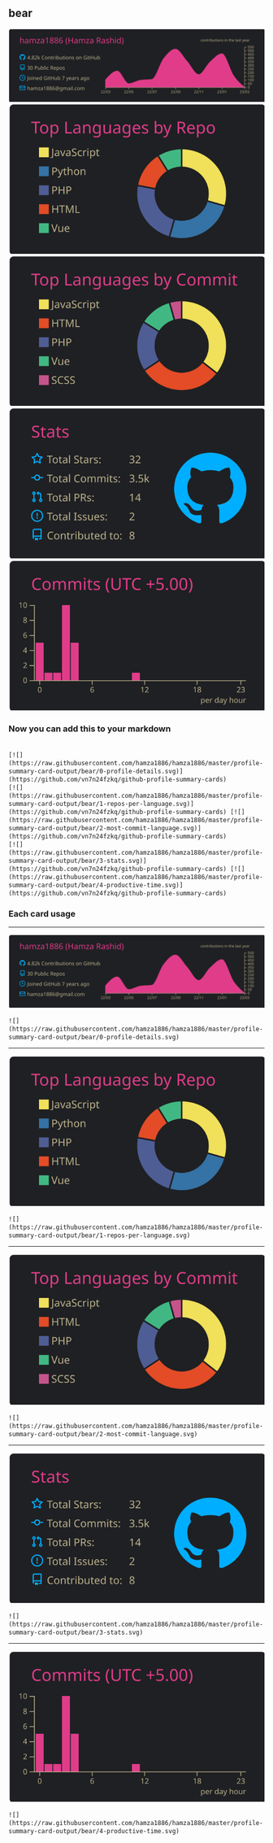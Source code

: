 ## bear

[![](./0-profile-details.svg)](https://github.com/vn7n24fzkq/github-profile-summary-cards)
[![](./1-repos-per-language.svg)](https://github.com/vn7n24fzkq/github-profile-summary-cards) [![](./2-most-commit-language.svg)](https://github.com/vn7n24fzkq/github-profile-summary-cards)
[![](./3-stats.svg)](https://github.com/vn7n24fzkq/github-profile-summary-cards) [![](./4-productive-time.svg)](https://github.com/vn7n24fzkq/github-profile-summary-cards)
### Now you can add this to your markdown
```

[![](https://raw.githubusercontent.com/hamza1886/hamza1886/master/profile-summary-card-output/bear/0-profile-details.svg)](https://github.com/vn7n24fzkq/github-profile-summary-cards)
[![](https://raw.githubusercontent.com/hamza1886/hamza1886/master/profile-summary-card-output/bear/1-repos-per-language.svg)](https://github.com/vn7n24fzkq/github-profile-summary-cards) [![](https://raw.githubusercontent.com/hamza1886/hamza1886/master/profile-summary-card-output/bear/2-most-commit-language.svg)](https://github.com/vn7n24fzkq/github-profile-summary-cards)
[![](https://raw.githubusercontent.com/hamza1886/hamza1886/master/profile-summary-card-output/bear/3-stats.svg)](https://github.com/vn7n24fzkq/github-profile-summary-cards) [![](https://raw.githubusercontent.com/hamza1886/hamza1886/master/profile-summary-card-output/bear/4-productive-time.svg)](https://github.com/vn7n24fzkq/github-profile-summary-cards)

```

### Each card usage
---

![](./0-profile-details.svg)

```
![](https://raw.githubusercontent.com/hamza1886/hamza1886/master/profile-summary-card-output/bear/0-profile-details.svg)
```

    

---

![](./1-repos-per-language.svg)

```
![](https://raw.githubusercontent.com/hamza1886/hamza1886/master/profile-summary-card-output/bear/1-repos-per-language.svg)
```

    

---

![](./2-most-commit-language.svg)

```
![](https://raw.githubusercontent.com/hamza1886/hamza1886/master/profile-summary-card-output/bear/2-most-commit-language.svg)
```

    

---

![](./3-stats.svg)

```
![](https://raw.githubusercontent.com/hamza1886/hamza1886/master/profile-summary-card-output/bear/3-stats.svg)
```

    

---

![](./4-productive-time.svg)

```
![](https://raw.githubusercontent.com/hamza1886/hamza1886/master/profile-summary-card-output/bear/4-productive-time.svg)
```

    
